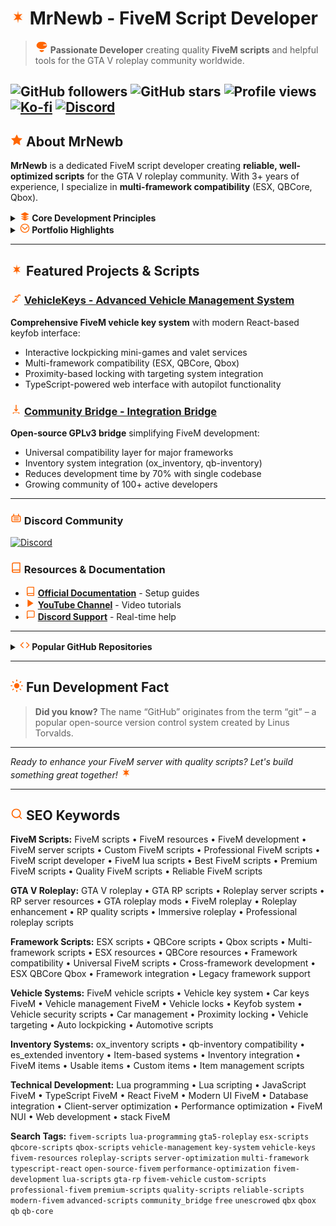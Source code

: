 # <svg width="24" height="24" viewBox="0 0 24 24" fill="none" xmlns="http://www.w3.org/2000/svg"><path d="M12 2L13.09 8.26L19 7L14.74 11.74L21 12L14.74 12.26L19 17L13.09 15.74L12 22L10.91 15.74L5 17L9.26 12.26L3 12L9.26 11.74L5 7L10.91 8.26L12 2Z" fill="#FF6600"/></svg> MrNewb - FiveM Script Developer

> <svg width="20" height="20" viewBox="0 0 24 24" fill="none" xmlns="http://www.w3.org/2000/svg"><path d="M12 2C13.1 2 14 2.9 14 4C14 5.1 13.1 6 12 6C10.9 6 10 5.1 10 4C10 2.9 10.9 2 12 2ZM21 9V7L15 7.5V9M15 11.5C15.8 11.5 16.5 12.2 16.5 13S15.8 14.5 15 14.5 13.5 13.8 13.5 13 14.2 11.5 15 11.5M12 7.5C12.8 7.5 13.5 8.2 13.5 9S12.8 10.5 12 10.5 10.5 9.8 10.5 9 11.2 7.5 12 7.5M12 22L8 20V18H16V20L12 22M12 16C6.48 16 2 12.84 2 9C2 5.69 5.69 2 9 2H15C18.31 2 22 5.69 22 9C22 12.84 17.52 16 12 16Z" fill="#FF6600"/></svg> **Passionate Developer** creating quality **FiveM scripts** and helpful tools for the GTA V roleplay community worldwide.

![GitHub followers](https://img.shields.io/github/followers/MrNewb?label=Follow&style=social) ![GitHub stars](https://img.shields.io/github/stars/MrNewb?label=Stars&style=social) ![Profile views](https://komarev.com/ghpvc/?username=MrNewb&label=Profile%20Views&color=0e75b6&style=flat) [![Ko-fi](https://img.shields.io/badge/Buy%20Me%20a%20Coffee-%E2%98%95-lightgrey?style=flat-square&logo=ko-fi)](https://ko-fi.com/R5R76BIM9) [![Discord](https://img.shields.io/discord/1204398264812830720?label=Discord&logo=discord&color=7289DA)](https://discord.gg/mrnewbscripts)
---

## <svg width="20" height="20" viewBox="0 0 24 24" fill="none" xmlns="http://www.w3.org/2000/svg"><path d="M12 2L15.09 8.26L22 9L17 14L18.18 21L12 17.27L5.82 21L7 14L2 9L8.91 8.26L12 2Z" fill="#FF6600" stroke="#FF6600" stroke-width="1" stroke-linejoin="round"/></svg> About MrNewb

**MrNewb** is a dedicated FiveM script developer creating **reliable, well-optimized scripts** for the GTA V roleplay community. With 3+ years of experience, I specialize in **multi-framework compatibility** (ESX, QBCore, Qbox).

<details>
<summary><strong><svg width="16" height="16" viewBox="0 0 24 24" fill="none" xmlns="http://www.w3.org/2000/svg"><path d="M12 2L2 7L12 12L22 7L12 2Z" fill="#FF6600"/><path d="M2 17L12 22L22 17" fill="#FF6600"/><path d="M2 12L12 17L22 12" fill="#FF6600"/></svg> Core Development Principles</strong></summary>

- <svg width="16" height="16" viewBox="0 0 24 24" fill="none" xmlns="http://www.w3.org/2000/svg"><path d="M13 2L3 14H12L11 22L21 10H12L13 2Z" fill="#FF6600"/></svg> **Performance Focused** - Optimized code for server efficiency
- <svg width="16" height="16" viewBox="0 0 24 24" fill="none" xmlns="http://www.w3.org/2000/svg"><circle cx="12" cy="12" r="10" fill="none" stroke="#FF6600" stroke-width="2"/><path d="M2 12H22" stroke="#FF6600" stroke-width="2"/><path d="M12 2A15.3 15.3 0 0 1 16 12A15.3 15.3 0 0 1 12 22A15.3 15.3 0 0 1 8 12A15.3 15.3 0 0 1 12 2Z" stroke="#FF6600" stroke-width="2"/></svg> **Multi-Framework Support** - ESX, QBCore, Qbox compatibility
- <svg width="16" height="16" viewBox="0 0 24 24" fill="none" xmlns="http://www.w3.org/2000/svg"><path d="M4 19.5A2.5 2.5 0 0 1 6.5 17H20" fill="none" stroke="#FF6600" stroke-width="2" stroke-linecap="round" stroke-linejoin="round"/><path d="M6.5 2H20V22H6.5A2.5 2.5 0 0 1 4 19.5V4.5A2.5 2.5 0 0 1 6.5 2Z" fill="none" stroke="#FF6600" stroke-width="2" stroke-linecap="round" stroke-linejoin="round"/></svg> **Comprehensive Documentation** - Detailed setup guides
- <svg width="16" height="16" viewBox="0 0 24 24" fill="none" xmlns="http://www.w3.org/2000/svg"><path d="M23 4V18C23 19.1 22.1 20 21 20H8L4 24L4 20C2.9 20 2 19.1 2 18V4C2 2.9 2.9 2 4 2H21C22.1 2 23 2.9 23 4Z" fill="none" stroke="#FF6600" stroke-width="2"/><path d="M8 12L16 4" stroke="#FF6600" stroke-width="2"/><path d="M16 12L8 4" stroke="#FF6600" stroke-width="2"/></svg> **Regular Updates** - Continuous improvements

</details>

<details>
<summary><strong><svg width="16" height="16" viewBox="0 0 24 24" fill="none" xmlns="http://www.w3.org/2000/svg"><path d="M6 9L12 15L18 9" fill="none" stroke="#FF6600" stroke-width="2" stroke-linecap="round" stroke-linejoin="round"/><circle cx="12" cy="12" r="10" fill="none" stroke="#FF6600" stroke-width="2"/></svg> Portfolio Highlights</strong></summary>

- **16 Public Repositories** with 185+ combined stars
- **84 GitHub Followers** and growing developer network
- **Hundreds of servers** worldwide using MrNewb scripts
- **Active Development** with consistent commits throughout 2024-2025
- **Multi-language support** for international communities

</details>

---

## <svg width="20" height="20" viewBox="0 0 24 24" fill="none" xmlns="http://www.w3.org/2000/svg"><path d="M12 2L13.09 8.26L19 7L14.74 11.74L21 12L14.74 12.26L19 17L13.09 15.74L12 22L10.91 15.74L5 17L9.26 12.26L3 12L9.26 11.74L5 7L10.91 8.26L12 2Z" fill="#FF6600"/></svg> Featured Projects & Scripts

### <svg width="18" height="18" viewBox="0 0 24 24" fill="none" xmlns="http://www.w3.org/2000/svg"><path d="M7 17L17 7H14L17 4H21V8L18 5V8L8 18H11L8 21H4V17L7 20V17Z" fill="#FF6600"/><path d="M9 7H15V9H9V7Z" fill="#FF6600"/><path d="M9 15H15V17H9V15Z" fill="#FF6600"/></svg> [VehicleKeys - Advanced Vehicle Management System](https://mrnewbscripts.tebex.io/package/6254556)
**Comprehensive FiveM vehicle key system** with modern React-based keyfob interface:
- Interactive lockpicking mini-games and valet services
- Multi-framework compatibility (ESX, QBCore, Qbox)
- Proximity-based locking with targeting system integration
- TypeScript-powered web interface with autopilot functionality

### <svg width="18" height="18" viewBox="0 0 24 24" fill="none" xmlns="http://www.w3.org/2000/svg"><path d="M17 21V19H7V21H5V19C5 18.45 5.45 18 6 18H18C18.55 18 19 18.45 19 19V21H17Z" fill="#FF6600"/><path d="M9 12L12 15L15 12" fill="none" stroke="#FF6600" stroke-width="2" stroke-linecap="round" stroke-linejoin="round"/><path d="M12 15V3" fill="none" stroke="#FF6600" stroke-width="2" stroke-linecap="round" stroke-linejoin="round"/></svg> [Community Bridge - Integration Bridge](https://github.com/The-Order-Of-The-Sacred-Framework/community_bridge)
**Open-source GPLv3 bridge** simplifying FiveM development:
- Universal compatibility layer for major frameworks
- Inventory system integration (ox_inventory, qb-inventory)
- Reduces development time by 70% with single codebase
- Growing community of 100+ active developers

---

### <svg width="18" height="18" viewBox="0 0 24 24" fill="none" xmlns="http://www.w3.org/2000/svg"><path d="M21 16V8A2 2 0 0 0 19 6H5A2 2 0 0 0 3 8V16A2 2 0 0 0 5 18H19A2 2 0 0 0 21 16Z" fill="none" stroke="#FF6600" stroke-width="2" stroke-linecap="round" stroke-linejoin="round"/><path d="M7 2V6" fill="none" stroke="#FF6600" stroke-width="2" stroke-linecap="round" stroke-linejoin="round"/><path d="M17 2V6" fill="none" stroke="#FF6600" stroke-width="2" stroke-linecap="round" stroke-linejoin="round"/><path d="M7 10H17" fill="none" stroke="#FF6600" stroke-width="2" stroke-linecap="round" stroke-linejoin="round"/><path d="M7 14H17" fill="none" stroke="#FF6600" stroke-width="2" stroke-linecap="round" stroke-linejoin="round"/></svg> Discord Community
[![Discord](https://discordapp.com/api/guilds/1204398264812830720/widget.png?style=banner2)](https://discord.gg/mrnewbscripts)

### <svg width="18" height="18" viewBox="0 0 24 24" fill="none" xmlns="http://www.w3.org/2000/svg"><path d="M4 19.5A2.5 2.5 0 0 1 6.5 17H20" fill="none" stroke="#FF6600" stroke-width="2" stroke-linecap="round" stroke-linejoin="round"/><path d="M6.5 2H20V22H6.5A2.5 2.5 0 0 1 4 19.5V4.5A2.5 2.5 0 0 1 6.5 2Z" fill="none" stroke="#FF6600" stroke-width="2" stroke-linecap="round" stroke-linejoin="round"/></svg> Resources & Documentation
- <svg width="16" height="16" viewBox="0 0 24 24" fill="none" xmlns="http://www.w3.org/2000/svg"><path d="M4 19.5A2.5 2.5 0 0 1 6.5 17H20" fill="none" stroke="#FF6600" stroke-width="2" stroke-linecap="round" stroke-linejoin="round"/><path d="M6.5 2H20V22H6.5A2.5 2.5 0 0 1 4 19.5V4.5A2.5 2.5 0 0 1 6.5 2Z" fill="none" stroke="#FF6600" stroke-width="2" stroke-linecap="round" stroke-linejoin="round"/></svg> **[Official Documentation](https://mrnewbs-scrips.gitbook.io/guide)** - Setup guides
- <svg width="16" height="16" viewBox="0 0 24 24" fill="none" xmlns="http://www.w3.org/2000/svg"><polygon points="5,3 19,12 5,21" fill="#FF6600"/></svg> **[YouTube Channel](https://www.youtube.com/@mrnewb2819)** - Video tutorials
- <svg width="16" height="16" viewBox="0 0 24 24" fill="none" xmlns="http://www.w3.org/2000/svg"><path d="M21 15A2 2 0 0 1 19 17H7L4 20V4A2 2 0 0 1 6 2H19A2 2 0 0 1 21 4V15Z" fill="none" stroke="#FF6600" stroke-width="2" stroke-linecap="round" stroke-linejoin="round"/></svg> **[Discord Support](https://discord.gg/mrnewbscripts)** - Real-time help

---

<details>
<summary><strong><svg width="16" height="16" viewBox="0 0 24 24" fill="none" xmlns="http://www.w3.org/2000/svg"><path d="M16 18L22 12L16 6" fill="none" stroke="#FF6600" stroke-width="2" stroke-linecap="round" stroke-linejoin="round"/><path d="M8 6L2 12L8 18" fill="none" stroke="#FF6600" stroke-width="2" stroke-linecap="round" stroke-linejoin="round"/></svg> Popular GitHub Repositories</strong></summary>

- **[MrNewbCustomPlates](https://github.com/MrNewb/MrNewbCustomPlates)** (43 ⭐) - Most popular license plate system
- **[MrNewbNameChanger](https://github.com/MrNewb/MrNewbNameChanger)** (28 ⭐) - Name updates without relog
- **[MrNewbWeaponTints](https://github.com/MrNewb/MrNewbWeaponTints)** (26 ⭐) - Weapon customization system
- **[MrNewbPhoneTracker](https://github.com/MrNewb/MrNewbPhoneTracker)** (18 ⭐) - Phone tracking solution
- **[MrNewbPosters](https://github.com/MrNewb/MrNewbPosters)** (13 ⭐) - Dynamic poster management

</details>

---

## <svg width="20" height="20" viewBox="0 0 24 24" fill="none" xmlns="http://www.w3.org/2000/svg"><circle cx="12" cy="12" r="5" fill="#FF6600"/><path d="M12 1V3" fill="none" stroke="#FF6600" stroke-width="2" stroke-linecap="round"/><path d="M12 21V23" fill="none" stroke="#FF6600" stroke-width="2" stroke-linecap="round"/><path d="M4.22 4.22L5.64 5.64" fill="none" stroke="#FF6600" stroke-width="2" stroke-linecap="round"/><path d="M18.36 18.36L19.78 19.78" fill="none" stroke="#FF6600" stroke-width="2" stroke-linecap="round"/><path d="M1 12H3" fill="none" stroke="#FF6600" stroke-width="2" stroke-linecap="round"/><path d="M21 12H23" fill="none" stroke="#FF6600" stroke-width="2" stroke-linecap="round"/><path d="M4.22 19.78L5.64 18.36" fill="none" stroke="#FF6600" stroke-width="2" stroke-linecap="round"/><path d="M18.36 5.64L19.78 4.22" fill="none" stroke="#FF6600" stroke-width="2" stroke-linecap="round"/></svg> Fun Development Fact

> **Did you know?** The name “GitHub” originates from the term “git” – a popular open-source version control system created by Linus Torvalds.

---

*Ready to enhance your FiveM server with quality scripts? Let's build something great together!* <svg width="18" height="18" viewBox="0 0 24 24" fill="none" xmlns="http://www.w3.org/2000/svg"><path d="M12 2L13.09 8.26L19 7L14.74 11.74L21 12L14.74 12.26L19 17L13.09 15.74L12 22L10.91 15.74L5 17L9.26 12.26L3 12L9.26 11.74L5 7L10.91 8.26L12 2Z" fill="#FF6600"/></svg>

---

## <svg width="20" height="20" viewBox="0 0 24 24" fill="none" xmlns="http://www.w3.org/2000/svg"><circle cx="11" cy="11" r="8" fill="none" stroke="#FF6600" stroke-width="2"/><path d="M21 21L16.65 16.65" fill="none" stroke="#FF6600" stroke-width="2" stroke-linecap="round" stroke-linejoin="round"/></svg> SEO Keywords

**FiveM Scripts:** FiveM scripts • FiveM resources • FiveM development • FiveM server scripts • Custom FiveM scripts • Professional FiveM scripts • FiveM script developer • FiveM lua scripts • Best FiveM scripts • Premium FiveM scripts • Quality FiveM scripts • Reliable FiveM scripts

**GTA V Roleplay:** GTA V roleplay • GTA RP scripts • Roleplay server scripts • RP server resources • GTA roleplay mods • FiveM roleplay • Roleplay enhancement • RP quality scripts • Immersive roleplay • Professional roleplay scripts

**Framework Scripts:** ESX scripts • QBCore scripts • Qbox scripts • Multi-framework scripts • ESX resources • QBCore resources • Framework compatibility • Universal FiveM scripts • Cross-framework development • ESX QBCore Qbox • Framework integration • Legacy framework support

**Vehicle Systems:** FiveM vehicle scripts • Vehicle key system • Car keys FiveM • Vehicle management FiveM • Vehicle locks • Keyfob system • Vehicle security scripts • Car management • Proximity locking • Vehicle targeting • Auto lockpicking • Automotive scripts

**Inventory Systems:** ox_inventory scripts • qb-inventory compatibility • es_extended inventory • Item-based systems • Inventory integration • FiveM items • Usable items • Custom items • Item management scripts

**Technical Development:** Lua programming • Lua scripting • JavaScript FiveM • TypeScript FiveM • React FiveM • Modern UI FiveM • Database integration • Client-server optimization • Performance optimization • FiveM NUI • Web development • stack FiveM

**Search Tags:** `fivem-scripts` `lua-programming` `gta5-roleplay` `esx-scripts` `qbcore-scripts` `qbox-scripts` `vehicle-management` `key-system` `vehicle-keys` `fivem-resources` `roleplay-scripts` `server-optimization` `multi-framework` `typescript-react` `open-source-fivem` `performance-optimization` `fivem-development` `lua-scripts` `gta-rp` `fivem-vehicle` `custom-scripts` `professional-fivem` `premium-scripts` `quality-scripts` `reliable-scripts` `modern-fivem` `advanced-scripts` `community_bridge` `free` `unescrowed` `qbx` `qbox` `qb` `qb-core`
